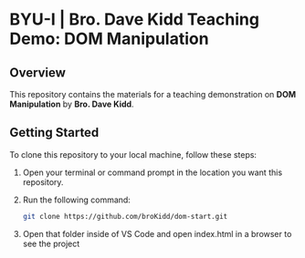 # BYU-I | Bro. Dave Kidd Teaching Demo: DOM Manipulation

## Overview

This repository contains the materials for a teaching demonstration on **DOM Manipulation** by **Bro. Dave Kidd**. 

## Getting Started

To clone this repository to your local machine, follow these steps:

1. Open your terminal or command prompt in the location you want this repository.

2. Run the following command:

   ```sh
   git clone https://github.com/broKidd/dom-start.git

3. Open that folder inside of VS Code and open index.html in a browser to see the project
